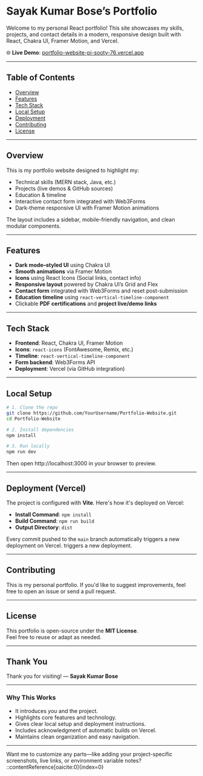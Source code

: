 # Sayak Kumar Bose’s Portfolio

Welcome to my personal React portfolio! This site showcases my skills, projects, and contact details in a modern, responsive design built with React, Chakra UI, Framer Motion, and Vercel.

🌐 **Live Demo**: [portfolio-website-pi-sooty-76.vercel.app](https://portfolio-website-pi-sooty-76.vercel.app/)

---

##  Table of Contents

- [Overview](#overview)  
- [Features](#features)  
- [Tech Stack](#tech-stack)  
- [Local Setup](#local-setup)  
- [Deployment](#deployment)  
- [Contributing](#contributing)  
- [License](#license)  

---

## Overview

This is my portfolio website designed to highlight my:

- Technical skills (MERN stack, Java, etc.)  
- Projects (live demos & GitHub sources)  
- Education & timeline  
- Interactive contact form integrated with Web3Forms  
- Dark-theme responsive UI with Framer Motion animations

The layout includes a sidebar, mobile-friendly navigation, and clean modular components.

---

## Features

- **Dark mode–styled UI** using Chakra UI  
- **Smooth animations** via Framer Motion  
- **Icons** using React Icons (Social links, contact info)  
- **Responsive layout** powered by Chakra UI’s Grid and Flex  
- **Contact form** integrated with Web3Forms and reset post-submission  
- **Education timeline** using `react-vertical-timeline-component`  
- Clickable **PDF certifications** and **project live/demo links**

---

## Tech Stack

- **Frontend**: React, Chakra UI, Framer Motion  
- **Icons**: `react-icons` (FontAwesome, Remix, etc.)  
- **Timeline**: `react-vertical-timeline-component`  
- **Form backend**: Web3Forms API  
- **Deployment**: Vercel (via GitHub integration)

---

## Local Setup

```bash
# 1. Clone the repo
git clone https://github.com/YourUsername/Portfolio-Website.git
cd Portfolio-Website

# 2. Install dependencies
npm install

# 3. Run locally
npm run dev
```

Then open http://localhost:3000 in your browser to preview.

---

## Deployment (Vercel)

The project is configured with **Vite**. Here's how it's deployed on Vercel:

- **Install Command**: `npm install`  
- **Build Command**: `npm run build`  
- **Output Directory**: `dist`  

Every commit pushed to the `main` branch automatically triggers a new deployment on Vercel.
 triggers a new deployment.

 ---

 ## Contributing

This is my personal portfolio. If you'd like to suggest improvements, feel free to open an issue or send a pull request.

---

## License

This portfolio is open-source under the **MIT License**.  
Feel free to reuse or adapt as needed.

---

## Thank You

Thank you for visiting! — **Sayak Kumar Bose**

---

###  Why This Works

- It introduces *you* and the project.
- Highlights core features and technology.
- Gives clear local setup and deployment instructions.
- Includes acknowledgment of automatic builds on Vercel.
- Maintains clean organization and easy navigation.

---

Want me to customize any parts—like adding your project-specific screenshots, live links, or environment variable notes?
::contentReference[oaicite:0]{index=0}

